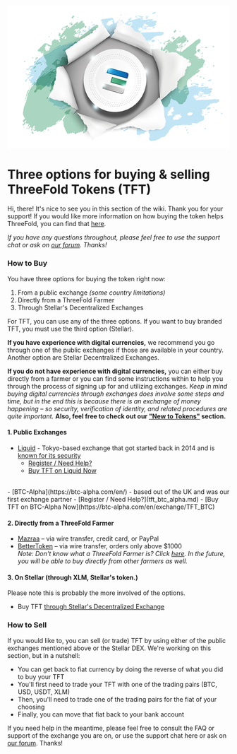 ![](./img/tftexplo.png)

# Three options for buying & selling ThreeFold Tokens (TFT)

Hi, there! It's nice to see you in this section of the wiki. Thank you for your support! If you would like more information on how buying the token helps ThreeFold, you can find that [here](tdeoverview.md).

*If you have any questions throughout, please feel free to use the support chat or ask on [our forum](https://forum.threefold.io). Thanks!*

### How to Buy

You have three options for buying the token right now:

1. From a public exchange *(some country limitations)*
2. Directly from a ThreeFold Farmer
3. Through Stellar's Decentralized Exchanges

For TFT, you can use any of the three options. If you want to buy branded TFT, you must use the third option (Stellar).

**If you have experience with digital currencies,** we recommend you go through one of the public exchanges if those are available in your country. Another option are Stellar Decentralized Exchanges.

**If you do not have experience with digital currencies,** you can either buy directly from a farmer or you can find some instructions within to help you through the process of signing up for and utilizing exchanges. *Keep in mind buying digital currencies through exchanges does involve some steps and time, but in the end this is because there is an exchange of money happening – so security, verification of identity, and related procedures are quite important.* **Also, feel free to check out our ["New to Tokens"](newtotokens.md) section.**

#### 1. Public Exchanges

- [Liquid](https://www.liquid.com/) -  Tokyo-based exchange that got started back in 2014 and is [known for its security](https://hackernoon.com/innovation-in-the-crypto-exchange-space-zf6vp348f)
    - [Register / Need Help?](tft_liquid.md)
    - [Buy TFT on Liquid Now](https://app.liquid.com/exchange/TFTBTC)
<br />
- [BTC-Alpha](https://btc-alpha.com/en/) - based out of the UK and was our first exchange partner 
    - [Register / Need Help?](tft_btc_alpha.md)
    - [Buy TFT on BTC-Alpha Now](https://btc-alpha.com/en/exchange/TFT_BTC)

#### 2. Directly from a ThreeFold Farmer
- [Mazraa](tft_mazraa.md) – via wire transfer, credit card, or PayPal
- [BetterToken](tft_bettertoken.md) – via wire transfer, orders only above $1000 <br />
    _Note: Don't know what a ThreeFold Farmer is? Click [here](what_is_a_farmer.md). In the future, you will be able to buy directly from other farmers as well._

#### 3. On Stellar (through XLM, Stellar's token.)
Please note this is probably the more involved of the options.

- Buy TFT [through Stellar's Decentralized Exchange](stellardexprocess.md)

### How to Sell

If you would like to, you can sell (or trade) TFT by using either of the public exchanges mentioned above or the Stellar DEX. We're working on this section, but in a nutshell:

- You can get back to fiat currency by doing the reverse of what you did to buy your TFT
- You'll first need to trade your TFT with one of the trading pairs (BTC, USD, USDT, XLM)
- Then, you'll need to trade one of the trading pairs for the fiat of your choosing
- Finally, you can move that fiat back to your bank account

If you need help in the meantime, please feel free to consult the FAQ or support of the exchange you are on, or use the support chat here or ask on [our forum](https://forum.threefold.io). Thanks!